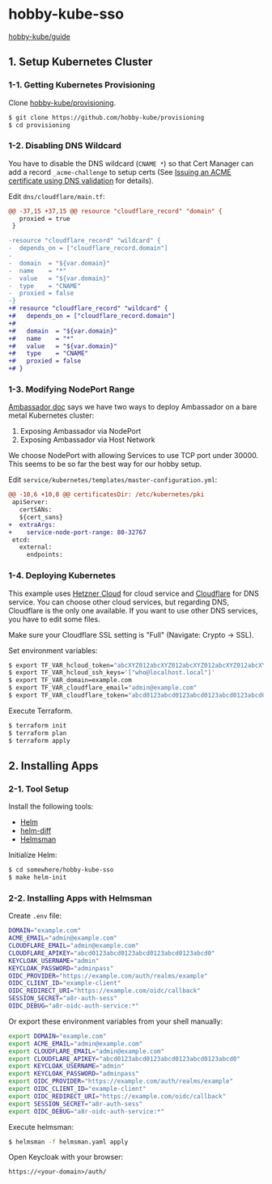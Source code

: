 # hobby-kube-sso

[hobby-kube/guide](https://github.com/hobby-kube/guide)

## 1. Setup Kubernetes Cluster

### 1-1. Getting Kubernetes Provisioning

Clone [hobby-kube/provisioning](https://github.com/hobby-kube/provisioning).

```sh
$ git clone https://github.com/hobby-kube/provisioning
$ cd provisioning
```

### 1-2. Disabling DNS Wildcard

You have to disable the DNS wildcard (`CNAME *`) so that Cert Manager can add a record `_acme-challenge` to setup certs (See [Issuing an ACME certificate using DNS validation](https://docs.cert-manager.io/en/latest/tutorials/acme/dns-validation.html) for details).

Edit `dns/cloudflare/main.tf`:

```diff
@@ -37,15 +37,15 @@ resource "cloudflare_record" "domain" {
   proxied = true
 }

-resource "cloudflare_record" "wildcard" {
-  depends_on = ["cloudflare_record.domain"]
-
-  domain  = "${var.domain}"
-  name    = "*"
-  value   = "${var.domain}"
-  type    = "CNAME"
-  proxied = false
-}
+# resource "cloudflare_record" "wildcard" {
+#   depends_on = ["cloudflare_record.domain"]
+#
+#   domain  = "${var.domain}"
+#   name    = "*"
+#   value   = "${var.domain}"
+#   type    = "CNAME"
+#   proxied = false
+# }
```

### 1-3. Modifying NodePort Range

[Ambassador doc](https://www.getambassador.io/user-guide/bare-metal/#exposing-ambassador-via-host-network) says we have two ways to deploy Ambassador on a bare metal Kubernetes cluster:

1. Exposing Ambassador via NodePort
2. Exposing Ambassador via Host Network

We choose NodePort with allowing Services to use TCP port under 30000. This seems to be so far the best way for our hobby setup.

Edit `service/kubernetes/templates/master-configuration.yml`:

```diff
@@ -10,6 +10,8 @@ certificatesDir: /etc/kubernetes/pki
 apiServer:
   certSANs:
   ${cert_sans}
+  extraArgs:
+    service-node-port-range: 80-32767
 etcd:
   external:
     endpoints:
```

### 1-4. Deploying Kubernetes

This example uses [Hetzner Cloud](https://www.hetzner.com/) for cloud service and [Cloudflare](https://dash.cloudflare.com) for DNS service. You can choose other cloud services, but regarding DNS, Cloudflare is the only one available. If you want to use other DNS services, you have to edit some files.

Make sure your Cloudflare SSL setting is "Full" (Navigate: Crypto -> SSL).

Set environment variables:

```sh
$ export TF_VAR_hcloud_token="abcXYZ012abcXYZ012abcXYZ012abcXYZ012abcXYZ012abcXYZ012abcXYZ012a"
$ export TF_VAR_hcloud_ssh_keys='["who@localhost.local"]'
$ export TF_VAR_domain=example.com
$ export TF_VAR_cloudflare_email="admin@example.com"
$ export TF_VAR_cloudflare_token="abcd0123abcd0123abcd0123abcd0123abcd0"
```

Execute Terraform.

```sh
$ terraform init
$ terraform plan
$ terraform apply
```

## 2. Installing Apps

### 2-1. Tool Setup

Install the following tools:

* [Helm](https://helm.sh/)
* [helm-diff](https://github.com/databus23/helm-diff)
* [Helmsman](https://github.com/Praqma/helmsman)

Initialize Helm:

```sh
$ cd somewhere/hobby-kube-sso
$ make helm-init
```

### 2-2. Installing Apps with Helmsman

Create `.env` file:

```sh
DOMAIN="example.com"
ACME_EMAIL="admin@example.com"
CLOUDFLARE_EMAIL="admin@example.com"
CLOUDFLARE_APIKEY="abcd0123abcd0123abcd0123abcd0123abcd0"
KEYCLOAK_USERNAME="admin"
KEYCLOAK_PASSWORD="adminpass"
OIDC_PROVIDER="https://example.com/auth/realms/example"
OIDC_CLIENT_ID="example-client"
OIDC_REDIRECT_URI="https://example.com/oidc/callback"
SESSION_SECRET="a8r-auth-sess"
OIDC_DEBUG="a8r-oidc-auth-service:*"
```

Or export these environment variables from your shell manually:

```sh
export DOMAIN="example.com"
export ACME_EMAIL="admin@example.com"
export CLOUDFLARE_EMAIL="admin@example.com"
export CLOUDFLARE_APIKEY="abcd0123abcd0123abcd0123abcd0123abcd0"
export KEYCLOAK_USERNAME="admin"
export KEYCLOAK_PASSWORD="adminpass"
export OIDC_PROVIDER="https://example.com/auth/realms/example"
export OIDC_CLIENT_ID="example-client"
export OIDC_REDIRECT_URI="https://example.com/oidc/callback"
export SESSION_SECRET="a8r-auth-sess"
export OIDC_DEBUG="a8r-oidc-auth-service:*"
```

Execute helmsman:

```sh
$ helmsman -f helmsman.yaml apply
```

Open Keycloak with your browser:

```
https://<your-domain>/auth/
```

